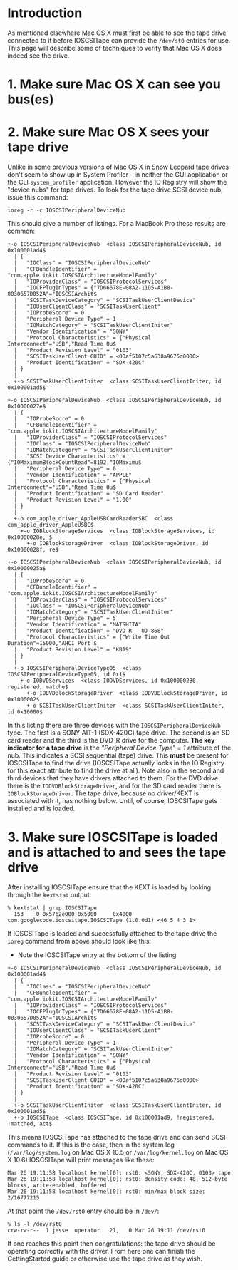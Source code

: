 # Introduction #

As mentioned elsewhere Mac OS X must first be able to see the tape drive connected to it before IOSCSITape can provide the `/dev/st0` entries for use. This page will describe some of techniques to verify that Mac OS X does indeed see the drive.

# 1. Make sure Mac OS X can see you bus(es) #



# 2. Make sure Mac OS X sees your tape drive #

Unlike in some previous versions of Mac OS X in Snow Leopard tape drives don't seem to show up in System Profiler - in neither the GUI application or the CLI `system_profiler` application. However the IO Registry will show the "device nubs" for tape drives. To look for the tape drive SCSI device nub, issue this command:

```
ioreg -r -c IOSCSIPeripheralDeviceNub
```

This should give a number of listings. For a MacBook Pro these results are common:

```
+-o IOSCSIPeripheralDeviceNub  <class IOSCSIPeripheralDeviceNub, id 0x100001ad4$
  | {
  |   "IOClass" = "IOSCSIPeripheralDeviceNub"
  |   "CFBundleIdentifier" = "com.apple.iokit.IOSCSIArchitectureModelFamily"
  |   "IOProviderClass" = "IOSCSIProtocolServices"
  |   "IOCFPlugInTypes" = {"7D66678E-08A2-11D5-A1B8-0030657D052A"="IOSCSIArchit$
  |   "SCSITaskDeviceCategory" = "SCSITaskUserClientDevice"
  |   "IOUserClientClass" = "SCSITaskUserClient"
  |   "IOProbeScore" = 0
  |   "Peripheral Device Type" = 1
  |   "IOMatchCategory" = "SCSITaskUserClientIniter"
  |   "Vendor Identification" = "SONY"
  |   "Protocol Characteristics" = {"Physical Interconnect"="USB","Read Time Ou$
  |   "Product Revision Level" = "0103"
  |   "SCSITaskUserClient GUID" = <00af5107c5a638a9675d0000>
  |   "Product Identification" = "SDX-420C"
  | }
  | 
  +-o SCSITaskUserClientIniter  <class SCSITaskUserClientIniter, id 0x100001ad5$

+-o IOSCSIPeripheralDeviceNub  <class IOSCSIPeripheralDeviceNub, id 0x10000027e$
  | {
  |   "IOProbeScore" = 0
  |   "CFBundleIdentifier" = "com.apple.iokit.IOSCSIArchitectureModelFamily"
  |   "IOProviderClass" = "IOSCSIProtocolServices"
  |   "IOClass" = "IOSCSIPeripheralDeviceNub"
  |   "IOMatchCategory" = "SCSITaskUserClientIniter"
  |   "SCSI Device Characteristics" = {"IOMaximumBlockCountRead"=8192,"IOMaximu$
  |   "Peripheral Device Type" = 0
  |   "Vendor Identification" = "APPLE"
  |   "Protocol Characteristics" = {"Physical Interconnect"="USB","Read Time Ou$
  |   "Product Identification" = "SD Card Reader"
  |   "Product Revision Level" = "1.00"
  | }
  | 
  +-o com_apple_driver_AppleUSBCardReaderSBC  <class com_apple_driver_AppleUSBC$
    +-o IOBlockStorageServices  <class IOBlockStorageServices, id 0x10000028e, $
      +-o IOBlockStorageDriver  <class IOBlockStorageDriver, id 0x10000028f, re$

+-o IOSCSIPeripheralDeviceNub  <class IOSCSIPeripheralDeviceNub, id 0x10000025a$
  | {
  |   "IOProbeScore" = 0
  |   "CFBundleIdentifier" = "com.apple.iokit.IOSCSIArchitectureModelFamily"
  |   "IOProviderClass" = "IOSCSIProtocolServices"
  |   "IOClass" = "IOSCSIPeripheralDeviceNub"
  |   "IOMatchCategory" = "SCSITaskUserClientIniter"
  |   "Peripheral Device Type" = 5
  |   "Vendor Identification" = "MATSHITA"
  |   "Product Identification" = "DVD-R   UJ-868"
  |   "Protocol Characteristics" = {"Write Time Out Duration"=15000,"AHCI Port $
  |   "Product Revision Level" = "KB19"
  | }
  | 
  +-o IOSCSIPeripheralDeviceType05  <class IOSCSIPeripheralDeviceType05, id 0x1$
    +-o IODVDServices  <class IODVDServices, id 0x100000280, registered, matche$
      +-o IODVDBlockStorageDriver  <class IODVDBlockStorageDriver, id 0x1000002$
      +-o SCSITaskUserClientIniter  <class SCSITaskUserClientIniter, id 0x10000$
```


In this listing there are three devices with the `IOSCSIPeripheralDeviceNub` type. The first is a SONY AIT-1 (SDX-420C) tape drive. The second is an SD card reader and the third is the DVD-R drive for the computer. **The key indicator for a tape drive** is the _"Peripheral Device Type" = 1_ attribute of the nub. This indicates a SCSI sequential (tape) drive. This **must** be present for IOSCSITape to find the drive (IOSCSITape actually looks in the IO Registry for this exact attribute to find the drive at all). Note also in the second and third devices that they have drivers attached to them. For the DVD drive there is the `IODVDBlockStorageDriver`, and for the SD card reader there is `IOBlockStorageDriver`. The tape drive, because no driver/KEXT is associated with it, has nothing below. Until, of course, IOSCSITape gets installed and is loaded.

# 3. Make sure IOSCSITape is loaded and is attached to and sees the tape drive #

After installing IOSCSITape ensure that the KEXT is loaded by looking through the `kextstat` output:

```
% kextstat | grep IOSCSITape
  153    0 0x5762e000 0x5000     0x4000     com.googlecode.ioscsitape.IOSCSITape (1.0.0d1) <46 5 4 3 1>
```

If IOSCSITape is loaded and successfully attached to the tape drive the `ioreg` command from above should look like this:

  * Note the IOSCSITape entry at the bottom of the listing

```
+-o IOSCSIPeripheralDeviceNub  <class IOSCSIPeripheralDeviceNub, id 0x100001ad4$
  | {
  |   "IOClass" = "IOSCSIPeripheralDeviceNub"
  |   "CFBundleIdentifier" = "com.apple.iokit.IOSCSIArchitectureModelFamily"
  |   "IOProviderClass" = "IOSCSIProtocolServices"
  |   "IOCFPlugInTypes" = {"7D66678E-08A2-11D5-A1B8-0030657D052A"="IOSCSIArchit$
  |   "SCSITaskDeviceCategory" = "SCSITaskUserClientDevice"
  |   "IOUserClientClass" = "SCSITaskUserClient"
  |   "IOProbeScore" = 0
  |   "Peripheral Device Type" = 1
  |   "IOMatchCategory" = "SCSITaskUserClientIniter"
  |   "Vendor Identification" = "SONY"
  |   "Protocol Characteristics" = {"Physical Interconnect"="USB","Read Time Ou$
  |   "Product Revision Level" = "0103"
  |   "SCSITaskUserClient GUID" = <00af5107c5a638a9675d0000>
  |   "Product Identification" = "SDX-420C"
  | }
  | 
  +-o SCSITaskUserClientIniter  <class SCSITaskUserClientIniter, id 0x100001ad5$
  +-o IOSCSITape  <class IOSCSITape, id 0x100001ad9, !registered, !matched, act$
```

This means IOSCSITape has attached to the tape drive and can send SCSI commands to it. If this is the case, then in the system log (`/var/log/system.log` on Mac OS X 10.5 or `/var/log/kernel.log` on Mac OS X 10.6) IOSCSITape will print messages like these:

```
Mar 26 19:11:58 localhost kernel[0]: rst0: <SONY, SDX-420C, 0103> tape
Mar 26 19:11:58 localhost kernel[0]: rst0: density code: 48, 512-byte blocks, write-enabled, buffered
Mar 26 19:11:58 localhost kernel[0]: rst0: min/max block size: 2/16777215
```

At that point the `/dev/rst0` entry should be in `/dev/`:

```
% ls -l /dev/rst0
crw-rw-r--  1 jesse  operator   21,   0 Mar 26 19:11 /dev/rst0
```

If one reaches this point then congratulations: the tape drive should be operating correctly with the driver. From here one can finish the GettingStarted guide or otherwise use the tape drive as they wish.